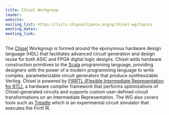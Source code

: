 ```yaml
---
title: Chisel Workgroup
leader:
website:
mailing_list: https://lists.chipsalliance.org/g/chisel-wg/topics
meeting_dates:
meeting_link:
---
```


The [Chisel](https://www.chisel-lang.org/) Workgroup is formed around the eponymous hardware design language (HDL) that facilitates advanced circuit generation and design reuse for both ASIC and FPGA digital logic designs. Chisel adds hardware construction primitives to the [Scala](https://www.scala-lang.org/) programming language, providing designers with the power of a modern programming language to write complex, parameterizable circuit generators that produce synthesizable Verilog. Chisel is powered by [FIRRTL (Flexible Intermediate Representation for RTL)](https://github.com/chipsalliance/firrtl), a hardware compiler framework that performs optimizations of Chisel-generated circuits and supports custom user-defined circuit transformations on an Intermediate Representation. The WG also covers tools such as [Treadle](https://github.com/chipsalliance/treadle) which is an experimental circuit simulator that executes the Firrtl IR.
